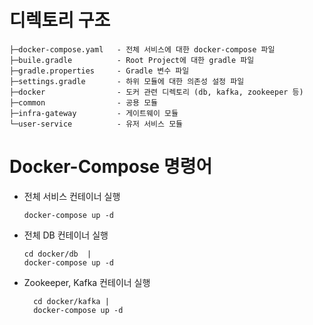 # 디렉토리 구조
```
├─docker-compose.yaml   - 전체 서비스에 대한 docker-compose 파일
├─buile.gradle          - Root Project에 대한 gradle 파일
├─gradle.properties     - Gradle 변수 파일
├─settings.gradle       - 하위 모듈에 대한 의존성 설정 파일
├─docker                - 도커 관련 디렉토리 (db, kafka, zookeeper 등)
├─common                - 공용 모듈
├─infra-gateway         - 게이트웨이 모듈
└─user-service          - 유저 서비스 모듈
```

# Docker-Compose 명령어
- 전체 서비스 컨테이너 실행
    ```shell
    docker-compose up -d 
    ```
- 전체 DB 컨테이너 실행
    ```shell
    cd docker/db  |
    docker-compose up -d
    ```
- Zookeeper, Kafka 컨테이너 실행
  ```shell
    cd docker/kafka |
    docker-compose up -d
  ```